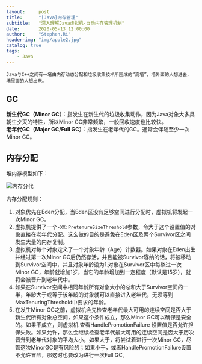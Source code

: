 ```yaml
---
layout:     post
title:      "[Java]内存管理"
subtitle:   "深入理解Java虚拟机-自动内存管理机制"
date:       2020-05-13 12:00:00
author:     "Stephen.Ri"
header-img: "img/apple2.jpg"
catalog: true
tags:
    - Java
--- 
```



    Java与C++之间有一堵由内存动态分配和垃圾收集技术所围成的“高墙”，墙外面的人想进去，墙里面的人想出来。

## GC

**新生代GC（Minor GC）**：指发生在新生代的垃圾收集动作，因为Java对象大多具朝生夕灭的特性，所以Minor GC非常频繁，一般回收速度也比较快。  
**老年代GC（Major GC/Full GC）**：指发生在老年代的GC。通常会伴随至少一次Minor GC。

## 内存分配

堆内存模型如下：

![内存分代]({{site.baseurl}}/img/imgInBlog/memory1.png)

内存分配规则：

1. 对象优先在Eden分配，当Eden区没有足够空间进行分配时，虚拟机将发起一次Minor GC。
2. 虚拟机提供了一个`-XX:PretenureSizeThreshold`参数，令大于这个设置值的对象直接在老年代分配。这么做的目的是避免在Eden区及两个Survivor区之间发生大量的内存复制。
3. 虚拟机对每个对象定义了一个对象年龄（Age）计数器。如果对象在Eden出生并经过第一次Minor GC后仍然存活，并且能被Survivor容纳的话，将被移动到Survivor空间中，并且对象年龄设为1.对象在Survivor区中每熬过一次Minor GC，年龄就增加1岁，当它的年龄增加到一定程度（默认是15岁），就将会被晋升到老年代中。
4. 如果在Survivor空间中相同年龄所有对象大小的总和大于Survivor空间的一半，年龄大于或等于该年龄的对象就可以直接进入老年代，无须等到MaxTenuringThreshold中要求的年龄。
5. 在发生Minor GC之前，虚拟机会先检查老年代最大可用的连续空间是否大于新生代所有对象总空间，如果这个条件成立，那么Minor GC可以确保是安全的。如果不成立，则虚拟机 查看HandlePromotionFailure 设置值是否允许担保失败。如果允许，那么会继续检查老年代最大可用的连续空间是否大于历次晋升到老年代对象的平均大小，如果大于，将尝试着进行一次Minor GC，尽管这次MinorGC是有风险的；如果小于，或者HandlePromotionFailure设置不允许冒险，那这时也要改为进行一次Full GC。
